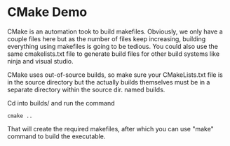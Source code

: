 # CMake Demo 

CMake is an automation took to build makefiles. Obviously, we only have a couple files here but as the number of files keep increasing, building everything using makefiles is going to be tedious. You could also use the same cmakelists.txt file to generate build files for other build systems like ninja and visual studio.  

CMake uses out-of-source builds, so make sure your CMakeLists.txt file is in the source directory but the actually builds themselves must be in a separate directory within the source dir. named builds. 

Cd into builds/ and run the command 
```
cmake .. 
```
That will create the required makefiles, after which you can use "make" command to build the executable. 
